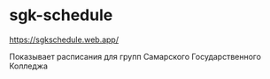 # sgk-schedule

https://sgkschedule.web.app/

Показывает расписания для групп Самарского Государственного Колледжа
